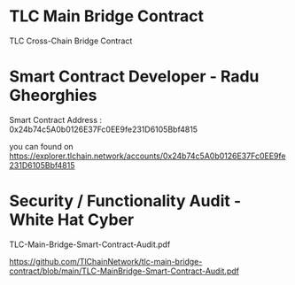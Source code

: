 # TLC Main Bridge Contract

TLC Cross-Chain Bridge Contract

# Smart Contract Developer - Radu Gheorghies
Smart Contract Address : 0x24b74c5A0b0126E37Fc0EE9fe231D6105Bbf4815

you can found on https://explorer.tlchain.network/accounts/0x24b74c5A0b0126E37Fc0EE9fe231D6105Bbf4815

# Security / Functionality Audit - White Hat Cyber 

TLC-Main-Bridge-Smart-Contract-Audit.pdf

https://github.com/TlChainNetwork/tlc-main-bridge-contract/blob/main/TLC-MainBridge-Smart-Contract-Audit.pdf